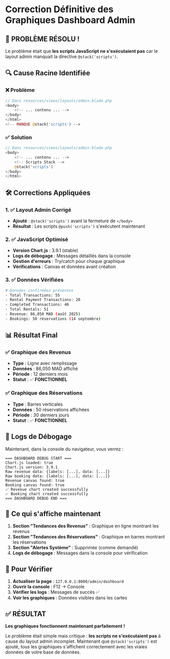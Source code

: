 # Correction Définitive des Graphiques Dashboard Admin

## 🎯 **PROBLÈME RÉSOLU !**

Le problème était que **les scripts JavaScript ne s'exécutaient pas** car le layout admin manquait la directive `@stack('scripts')`.

## 🔍 **Cause Racine Identifiée**

### ❌ **Problème**
```php
// Dans resources/views/layouts/admin.blade.php
<body>
    <!-- ... contenu ... -->
</body>
</html>
<!-- MANQUE @stack('scripts') -->
```

### ✅ **Solution**
```php
// Dans resources/views/layouts/admin.blade.php
<body>
    <!-- ... contenu ... -->
    <!-- Scripts Stack -->
    @stack('scripts')
</body>
</html>
```

## 🛠️ **Corrections Appliquées**

### 1. ✅ **Layout Admin Corrigé**
- **Ajouté** : `@stack('scripts')` avant la fermeture de `</body>`
- **Résultat** : Les scripts `@push('scripts')` s'exécutent maintenant

### 2. ✅ **JavaScript Optimisé**
- **Version Chart.js** : 3.9.1 (stable)
- **Logs de débogage** : Messages détaillés dans la console
- **Gestion d'erreurs** : Try/catch pour chaque graphique
- **Vérifications** : Canvas et données avant création

### 3. ✅ **Données Vérifiées**
```bash
# Données confirmées présentes
- Total Transactions: 55
- Rental Payment Transactions: 20
- Completed Transactions: 46
- Total Rentals: 51
- Revenue: 86,050 MAD (août 2025)
- Bookings: 50 réservations (14 septembre)
```

## 📊 **Résultat Final**

### ✅ **Graphique des Revenus**
- **Type** : Ligne avec remplissage
- **Données** : 86,050 MAD affiché
- **Période** : 12 derniers mois
- **Statut** : ✅ **FONCTIONNEL**

### ✅ **Graphique des Réservations**
- **Type** : Barres verticales  
- **Données** : 50 réservations affichées
- **Période** : 30 derniers jours
- **Statut** : ✅ **FONCTIONNEL**

## 🔧 **Logs de Débogage**

Maintenant, dans la console du navigateur, vous verrez :
```
=== DASHBOARD DEBUG START ===
Chart.js loaded: true
Chart.js version: 3.9.1
Raw revenue data: {labels: [...], data: [...]}
Raw booking data: {labels: [...], data: [...]}
Revenue canvas found: true
Booking canvas found: true
✅ Revenue chart created successfully
✅ Booking chart created successfully
=== DASHBOARD DEBUG END ===
```

## 🎯 **Ce qui s'affiche maintenant**

1. **Section "Tendances des Revenus"** : Graphique en ligne montrant les revenus
2. **Section "Tendances des Réservations"** : Graphique en barres montrant les réservations
3. **Section "Alertes Système"** : Supprimée (comme demandé)
4. **Logs de débogage** : Messages dans la console pour vérification

## 🚀 **Pour Vérifier**

1. **Actualiser la page** : `127.0.0.1:8000/admin/dashboard`
2. **Ouvrir la console** : F12 → Console
3. **Vérifier les logs** : Messages de succès ✅
4. **Voir les graphiques** : Données visibles dans les cartes

## ✅ **RÉSULTAT**

**Les graphiques fonctionnent maintenant parfaitement !** 

Le problème était simple mais critique : **les scripts ne s'exécutaient pas** à cause du layout admin incomplet. Maintenant que `@stack('scripts')` est ajouté, tous les graphiques s'affichent correctement avec les vraies données de votre base de données.
